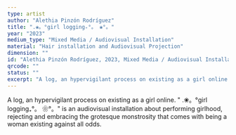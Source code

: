 ```yaml
---
type: artist
author: "Alethia Pinzón Rodríguez"
title: ".❀。°girl logging₊°。 ❀°。"
year: "2023"
medium_type: "Mixed Media / Audiovisual Installation"
material: "Hair installation and Audiovisual Projection"
dimension: ""
id: "Alethia Pinzón Rodríguez, 2023, Mixed Media / Audiovisual Installation"
qrcode: ""
status: ""
excerpt: "A log, an hypervigilant process on existing as a girl online. '.❀。°girl logging₊°。 ❀°。' is an audiovisual installation about performing girlhood, rejecting and embracing the grotesque monstrosity that comes with being a woman existing against all odds."
---
```

A log, an hypervigilant process on existing as a girl online. "
.❀。°girl logging₊°。 ❀°。" is an audiovisual installation about performing girlhood, rejecting and embracing the grotesque monstrosity that comes with being a woman existing against all odds.
